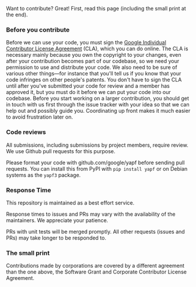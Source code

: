 Want to contribute? Great! First, read this page (including the small print at the end).

### Before you contribute
Before we can use your code, you must sign the
[Google Individual Contributor License Agreement](https://developers.google.com/open-source/cla/individual?csw=1)
(CLA), which you can do online. The CLA is necessary mainly because you own the
copyright to your changes, even after your contribution becomes part of our
codebase, so we need your permission to use and distribute your code. We also
need to be sure of various other things—for instance that you'll tell us if you
know that your code infringes on other people's patents. You don't have to sign
the CLA until after you've submitted your code for review and a member has
approved it, but you must do it before we can put your code into our codebase.
Before you start working on a larger contribution, you should get in touch with
us first through the issue tracker with your idea so that we can help out and
possibly guide you. Coordinating up front makes it much easier to avoid
frustration later on.

### Code reviews
All submissions, including submissions by project members, require review. We
use Github pull requests for this purpose.

Please format your code with github.com/google/yapf before sending pull
requests.  You can install this from PyPI with `pip install yapf` or on Debian
systems as the `yapf3` package.

### Response Time

This repository is maintained as a best effort service.

Response times to issues and PRs may vary with the availability of the
maintainers.  We appreciate your patience.

PRs with unit tests will be merged promptly.  All other requests (issues and
PRs) may take longer to be responded to.

### The small print
Contributions made by corporations are covered by a different agreement than
the one above, the Software Grant and Corporate Contributor License Agreement.
